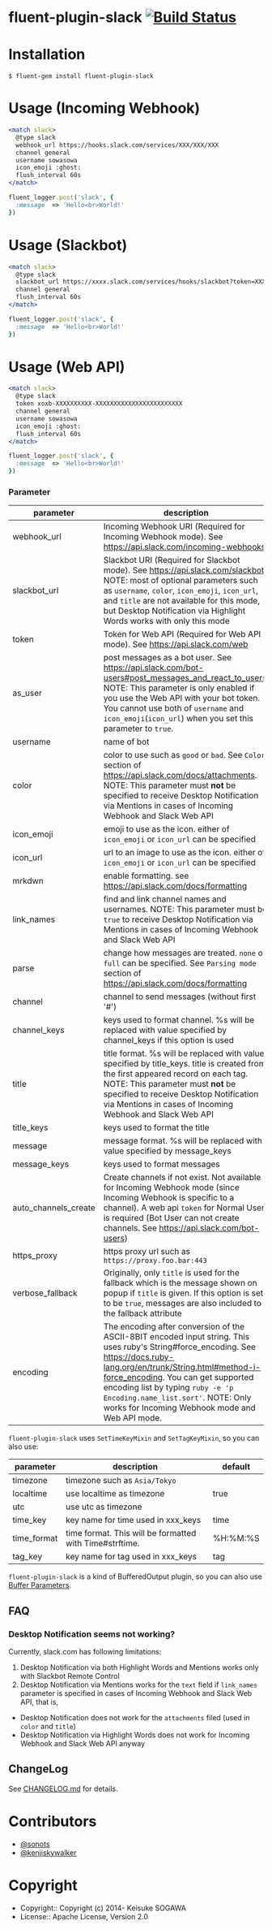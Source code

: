 # fluent-plugin-slack [![Build Status](https://travis-ci.org/sowawa/fluent-plugin-slack.svg)](https://travis-ci.org/sowawa/fluent-plugin-slack)

# Installation

```
$ fluent-gem install fluent-plugin-slack
```

# Usage (Incoming Webhook)

```apache
<match slack>
  @type slack
  webhook_url https://hooks.slack.com/services/XXX/XXX/XXX
  channel general
  username sowasowa
  icon_emoji :ghost:
  flush_interval 60s
</match>
```

```ruby
fluent_logger.post('slack', {
  :message  => 'Hello<br>World!'
})
```

# Usage (Slackbot)

```apache
<match slack>
  @type slack
  slackbot_url https://xxxx.slack.com/services/hooks/slackbot?token=XXXXXXXXX
  channel general
  flush_interval 60s
</match>
```

```ruby
fluent_logger.post('slack', {
  :message  => 'Hello<br>World!'
})
```

# Usage (Web API)

```apache
<match slack>
  @type slack
  token xoxb-XXXXXXXXXX-XXXXXXXXXXXXXXXXXXXXXXXX
  channel general
  username sowasowa
  icon_emoji :ghost:
  flush_interval 60s
</match>
```

```ruby
fluent_logger.post('slack', {
  :message  => 'Hello<br>World!'
})
```

### Parameter

|parameter|description|default|
|---|---|---|
|webhook_url|Incoming Webhook URI (Required for Incoming Webhook mode). See https://api.slack.com/incoming-webhooks||
|slackbot_url|Slackbot URI (Required for Slackbot mode). See https://api.slack.com/slackbot. NOTE: most of optional parameters such as `username`, `color`, `icon_emoji`, `icon_url`, and `title` are not available for this mode, but Desktop Notification via Highlight Words works with only this mode||
|token|Token for Web API (Required for Web API mode). See https://api.slack.com/web||
|as_user|post messages as a bot user. See https://api.slack.com/bot-users#post_messages_and_react_to_users. NOTE: This parameter is only enabled if you use the Web API with your bot token. You cannot use both of `username` and `icon_emoji`(`icon_url`) when you set this parameter to `true`.|nil|
|username|name of bot|nil|
|color|color to use such as `good` or `bad`. See `Color` section of https://api.slack.com/docs/attachments. NOTE: This parameter must **not** be specified to receive Desktop Notification via Mentions in cases of Incoming Webhook and Slack Web API|nil|
|icon_emoji|emoji to use as the icon. either of `icon_emoji` or `icon_url` can be specified|nil|
|icon_url|url to an image to use as the icon. either of `icon_emoji` or `icon_url` can be specified|nil|
|mrkdwn|enable formatting. see https://api.slack.com/docs/formatting|true|
|link_names|find and link channel names and usernames. NOTE: This parameter must be `true` to receive Desktop Notification via Mentions in cases of Incoming Webhook and Slack Web API|true|
|parse|change how messages are treated. `none` or `full` can be specified. See `Parsing mode` section of https://api.slack.com/docs/formatting|nil|
|channel|channel to send messages (without first '#')||
|channel_keys|keys used to format channel. %s will be replaced with value specified by channel_keys if this option is used|nil|
|title|title format. %s will be replaced with value specified by title_keys. title is created from the first appeared record on each tag. NOTE: This parameter must **not** be specified to receive Desktop Notification via Mentions in cases of Incoming Webhook and Slack Web API|nil|
|title_keys|keys used to format the title|nil|
|message|message format. %s will be replaced with value specified by message_keys|%s|
|message_keys|keys used to format messages|message|
|auto_channels_create|Create channels if not exist. Not available for Incoming Webhook mode (since Incoming Webhook is specific to a channel). A web api `token` for Normal User is required (Bot User can not create channels. See https://api.slack.com/bot-users)|false|
|https_proxy|https proxy url such as `https://proxy.foo.bar:443`|nil|
|verbose_fallback|Originally, only `title` is used for the fallback which is the message shown on popup if `title` is given. If this option is set to be `true`, messages are also included to the fallback attribute|false|
|encoding|The encoding after conversion of the ASCII-8BIT encoded input string. This uses ruby's String#force_encoding. See https://docs.ruby-lang.org/en/trunk/String.html#method-i-force_encoding. You can get supported encoding list by typing `ruby -e 'p Encoding.name_list.sort'`. NOTE: Only works for Incoming Webhook mode and Web API mode.|UTF-8|

`fluent-plugin-slack` uses `SetTimeKeyMixin` and `SetTagKeyMixin`, so you can also use:

|parameter|description|default|
|---|---|---|
|timezone|timezone such as `Asia/Tokyo`||
|localtime|use localtime as timezone|true|
|utc|use utc as timezone||
|time_key|key name for time used in xxx_keys|time|
|time_format|time format. This will be formatted with Time#strftime.|%H:%M:%S|
|tag_key|key name for tag used in xxx_keys|tag|

`fluent-plugin-slack` is a kind of BufferedOutput plugin, so you can also use [Buffer Parameters](http://docs.fluentd.org/articles/out_exec#buffer-parameters).

## FAQ

### Desktop Notification seems not working?

Currently, slack.com has following limitations:

1. Desktop Notification via both Highlight Words and Mentions works only with Slackbot Remote Control
2. Desktop Notification via Mentions works for the `text` field if `link_names` parameter is specified in cases of Incoming Webhook and Slack Web API, that is,
  * Desktop Notification does not work for the `attachments` filed (used in `color` and `title`)
  * Desktop Notification via Highlight Words does not work for Incoming Webhook and Slack Web API anyway

## ChangeLog

See [CHANGELOG.md](CHANGELOG.md) for details.

# Contributors

- [@sonots](https://github.com/sonots)
- [@kenjiskywalker](https://github.com/kenjiskywalker)

# Copyright

* Copyright:: Copyright (c) 2014- Keisuke SOGAWA
* License::   Apache License, Version 2.0

